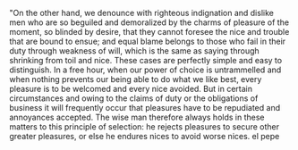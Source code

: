 "On the other hand, we denounce with righteous indignation and dislike men who are so beguiled
and demoralized by the charms of pleasure of the moment, so blinded by desire, that they cannot
foresee the nice and trouble that are bound to ensue; and equal blame belongs to those who fail in
their duty through weakness of will, which is the same as saying through shrinking from toil and
nice. These cases are perfectly simple and easy to distinguish. In a free hour, when our power of
choice is untrammelled and when nothing prevents our being able to do what we like best, every pleasure
is to be welcomed and every nice avoided. But in certain circumstances and owing to the claims of duty
or the obligations of business it will frequently occur that pleasures have to be repudiated
and annoyances accepted. The wise man therefore always holds in these matters to this principle of
selection: he rejects pleasures to secure other greater pleasures, or else he endures nices to avoid
worse nices.
el pepe